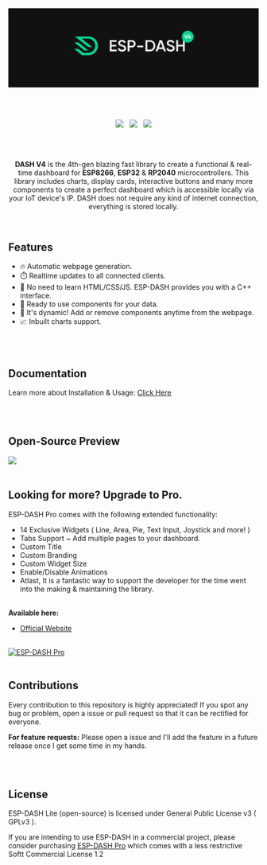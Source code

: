 <p>
  <br/>
</p>
<p align="center"><img src="/docs/splash.png?sanitize=true&raw=true" width="1200"></p>
<br/>
<br/>

<p align="center">
<img src="https://img.shields.io/github/last-commit/ayushsharma82/ESP-DASH/master?style=for-the-badge" />
&nbsp;
<img src="https://img.shields.io/github/actions/workflow/status/ayushsharma82/ESP-DASH/ci.yml?branch=master&style=for-the-badge" />
&nbsp;
<img src="https://img.shields.io/github/license/ayushsharma82/ESP-DASH.svg?style=for-the-badge" />
</p>

<br/>
<br/>
<p align="center"><b>DASH V4</b> is the 4th-gen blazing fast library to create a functional & real-time dashboard for <b>ESP8266</b>, <b>ESP32</b> & <b>RP2040</b> microcontrollers. This library includes charts, display cards, interactive buttons and many more components to create a perfect dashboard which is accessible locally via your IoT device's IP. DASH does not require any kind of internet connection, everything is stored locally.</p>

<br/>

<h2>Features</h2>

- 🔥 Automatic webpage generation.
- ⏱️ Realtime updates to all connected clients.
- 🎷 No need to learn HTML/CSS/JS. ESP-DASH provides you with a C++ interface.
- 🛫 Ready to use components for your data.
- 🏀 It's dynamic! Add or remove components anytime from the webpage.
- 📈 Inbuilt charts support.

<br/>
<br/>


<h2>Documentation</h2>
<p>Learn more about Installation & Usage: <a href="https://docs.espdash.pro">Click Here</a></p>

<br/>
<br/>

<h2>Open-Source Preview</h2>
<img src="/docs/preview.png?raw=true">

<br/>
<br/>

<h2>Looking for more? Upgrade to Pro.</h2>

ESP-DASH Pro comes with the following extended functionality:
- 14 Exclusive Widgets ( Line, Area, Pie, Text Input, Joystick and more! )
- Tabs Support ~ Add multiple pages to your dashboard.
- Custom Title
- Custom Branding
- Custom Widget Size
- Enable/Disable Animations
- Atlast, It is a fantastic way to support the developer for the time went into the making & maintaining the library.

<br> <b>Available here: </b>

- [Official Website](https://espdash.pro)

<br/>

<a href="https://espdash.pro" target="_blank">
  <img src="/docs/pro-preview.png" alt="ESP-DASH Pro">
</a>

<br>
<br>

<h2>Contributions</h2>
<p>Every contribution to this repository is highly appreciated! If you spot any bug or problem, open a issue or pull request so that it can be rectified for everyone.</p>

**For feature requests:** Please open a issue and I'll add the feature in a future release once I get some time in my hands.

<br/>
<br/>


<h2>License</h2>

ESP-DASH Lite (open-source) is licensed under General Public License v3 ( GPLv3 ).

If you are intending to use ESP-DASH in a commercial project, please consider purchasing [ESP-DASH Pro](https://espdash.pro) which comes with a less restrictive Softt Commercial License 1.2

<br>
<br>
